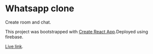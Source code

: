 # Whatsapp clone
Create room and chat.

This project was bootstrapped with [Create React App](https://github.com/facebook/create-react-app).Deployed using firebase.

[Live link](https://clone-whatsapp-777.web.app/rooms/il4OQGvu0mi345P6hsVJ).
